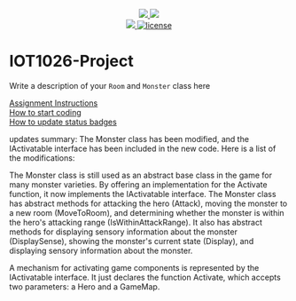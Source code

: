 <p align="center">
	<a href="https://github.com/muskan12388/IOT1026-Project/actions/workflows/ci.yml">
    <img src="https://github.com/muskan12388/IOT1026-Project/actions/workflows/ci.yml/badge.svg"/>
    </a>
	<a href="https://github.com/muskan12388/IOT1026-Project/actions/workflows/formatting.yml">
    <img src="https://github.com/muskan12388/IOT1026-Project/actions/workflows/formatting.yml/badge.svg"/>
	<br/>
    <a href="https://codecov.io/gh/muskan12388/IOT1026-Project" > 
    <img src="https://codecov.io/gh/muskan12388/IOT1026-Project/branch/main/graph/badge.svg?token=JS0857X5JD"/> 
	<img title="MIT License" alt="license" src="https://img.shields.io/badge/license-MIT-informational?style=flat-square">	
    </a>
</p>

# IOT1026-Project
Write a description of your `Room` and `Monster` class here

[Assignment Instructions](docs/instructions.md)  
[How to start coding](docs/how-to-use.md)  
[How to update status badges](docs/how-to-update-badges.md)
 
 updates summary:
 The Monster class has been modified, and the IActivatable interface has been included in the new code. Here is a list of the modifications:

The Monster class is still used as an abstract base class in the game for many monster varieties. By offering an implementation for the Activate function, it now implements the IActivatable interface.
The Monster class has abstract methods for attacking the hero (Attack), moving the monster to a new room (MoveToRoom), and determining whether the monster is within the hero's attacking range (IsWithinAttackRange). It also has abstract methods for displaying sensory information about the monster (DisplaySense), showing the monster's current state (Display), and displaying sensory information about the monster.

A mechanism for activating game components is represented by the IActivatable interface. It just declares the function Activate, which accepts two parameters: a Hero and a GameMap.







